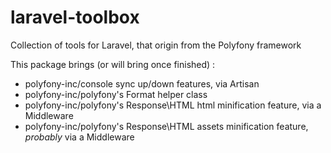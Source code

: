 # laravel-toolbox
Collection of tools for Laravel, that origin from the Polyfony framework


This package brings (or will bring once finished) : 
* polyfony-inc/console sync up/down features, via Artisan
* polyfony-inc/polyfony's Format helper class
* polyfony-inc/polyfony's Response\HTML html minification feature, via a Middleware
* polyfony-inc/polyfony's Response\HTML assets minification feature, *probably* via a Middleware